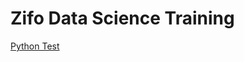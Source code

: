 # Zifo Data Science Training

[Python Test](https://colab.research.google.com/github/ZIFODS/PythonDev/blob/main/Python_Developer_Test.ipynb) 

